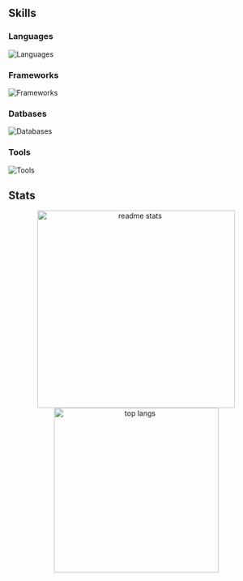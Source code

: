 <!-- <img align="right" src="https://visitor-badge.laobi.icu/badge?page_id=Elian1723.Elian1723" alt="Visitor badge"/> -->
<!-- 
<h1 align="left">Hey 👋 What's up?</h1>

<p align="left">My name is ... and I'm a ..., from ....</p>

<h2 align="left">About me</h2>

<p align="left">✨ Creating bugs since ...<br>📚 I'm currently learning ...<br>🎯 Goals: ...<br>🎲 Fun fact: ...</p>
-->

## Skills
### Languages
![Languages](https://go-skill-icons.vercel.app/api/icons?i=cs,vb,html,css,js,git,github,visualstudio,vscode&perline=7)

### Frameworks
![Frameworks](https://go-skill-icons.vercel.app/api/icons?i=dotnet,bootstrap,git,github,visualstudio,vscode&perline=7)

### Datbases
![Databases](https://go-skill-icons.vercel.app/api/icons?i=mysql,sqlserver&perline=7)

### Tools
![Tools](https://go-skill-icons.vercel.app/api/icons?i=git,github,visualstudio,vscode&perline=7)

## Stats
<div align="center">
  <div align=center">
    <img width=390 src="https://github-readme-stats-salesp07.vercel.app/api?username=Elian1723&count_private=true&show_icons=true&theme=react&rank_icon=github&hide_border=true" alt="readme stats" />
    <img width=325 src="https://github-readme-stats-salesp07.vercel.app/api/top-langs/?username=Elian1723&hide=HTML&langs_count=8&layout=compact&theme=react&hide_border=true&size_weight=0.5&count_weight=0.5&exclude_repo=github-readme-stats" alt="top langs" />
  </div>
</div>

